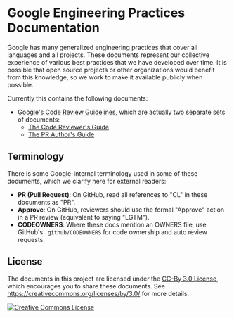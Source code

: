 # Google Engineering Practices Documentation

Google has many generalized engineering practices that cover all languages and
all projects. These documents represent our collective experience of various
best practices that we have developed over time. It is possible that open source
projects or other organizations would benefit from this knowledge, so we work to
make it available publicly when possible.

Currently this contains the following documents:

*   [Google's Code Review Guidelines](review/index.md), which are actually two
    separate sets of documents:
    *   [The Code Reviewer's Guide](review/reviewer/index.md)
    *   [The PR Author's Guide](review/developer/index.md)

## Terminology

There is some Google-internal terminology used in some of these documents, which
we clarify here for external readers:

*   **PR (Pull Request)**: On GitHub, read all references to "CL" in these
    documents as "PR".
*   **Approve**: On GitHub, reviewers should use the formal "Approve" action in
    a PR review (equivalent to saying "LGTM").
*   **CODEOWNERS**: Where these docs mention an OWNERS file, use GitHub's
    `.github/CODEOWNERS` for code ownership and auto review requests.

## License

The documents in this project are licensed under the
[CC-By 3.0 License](LICENSE), which encourages you to share these documents. See
<https://creativecommons.org/licenses/by/3.0/> for more details.

<a rel="license" href="https://creativecommons.org/licenses/by/3.0/"><img alt="Creative Commons License" style="border-width:0" src="https://i.creativecommons.org/l/by/3.0/88x31.png" /></a>
